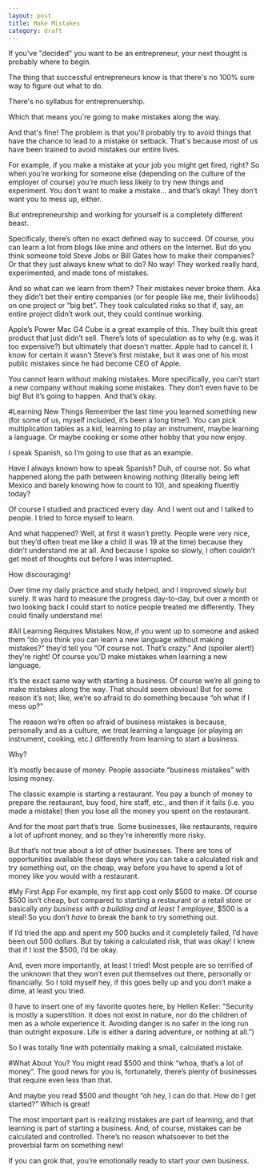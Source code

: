 ```yaml
---
layout: post
title: Make Mistakes
category: draft
---
```


If you've "decided" you want to be an entrepreneur, your next thought is probably where to begin.

The thing that successful entrepreneurs know is that there's no 100% sure way to figure out what to do.

There's no syllabus for entreprenuership.

Which that means you're going to make mistakes along the way.

And that's fine! The problem is that you'll probably try to avoid things that have the chance to lead to a mistake or setback. That's because most of us have been trained to avoid mistakes our entire lives.

For example, if you make a mistake at your job you might get fired, right? So when you’re working for someone else (depending on the culture of the employer of course) you’re much less likely to try new things and experiment. You don’t want to make a mistake… and that’s okay! They don’t want you to mess up, either.

But entrepreneurship and working for yourself is a completely different beast.

Specificaly, there’s often no exact defined way to succeed. Of course, you can learn a lot from blogs like mine and others on the Internet. But do you think someone told Steve Jobs or Bill Gates how to make their companies? Or that they just always knew what to do? No way! They worked really hard, experimented, and made tons of mistakes.

And so what can we learn from them?
Their mistakes never broke them. Aka they didn’t bet their entire companies (or for people like me, their livlihoods) on one project or “big bet”. They took calculated risks so that if, say, an entire project didn’t work out, they could continue working.

Apple’s Power Mac G4 Cube is a great example of this. They built this great product that just didn’t sell. There’s lots of speculation as to why (e.g. was it too expensive?) but ultimately that doesn’t matter. Apple had to cancel it. I know for certain it wasn’t Steve’s first mistake, but it was one of his most public mistakes since he had become CEO of Apple.

You cannot learn without making mistakes. More specifically, you can’t start a new company without making some mistakes. They don’t even have to be big! But it’s going to happen. And that’s okay.

#Learning New Things
Remember the last time you learned something new (for some of us, myself included, it’s been a long time!). You can pick multiplication tables as a kid, learning to play an instrument, maybe learning a language. Or maybe cooking or some other hobby that you now enjoy.

I speak Spanish, so I’m going to use that as an example.

Have I always known how to speak Spanish? Duh, of course not. So what happened along the path between knowing nothing (literally being left Mexico and barely knowing how to count to 10), and speaking fluently today?

Of course I studied and practiced every day. And I went out and I talked to people. I tried to force myself to learn.

And what happened? Well, at first it wasn’t pretty. People were very nice, but they’d often treat me like a child (I was 19 at the time) because they didn’t understand me at all. And because I spoke so slowly, I often couldn’t get most of thoughts out before I was interrupted.

How discouraging!

Over time my daily practice and study helped, and I improved slowly but surely. It was hard to measure the progress day-to-day, but over a month or two looking back I could start to notice people treated me differently. They could finally understand me!

#All Learning Requires Mistakes
Now, if you went up to someone and asked them “do you think you can learn a new language without making mistakes?” they’d tell you “Of course not. That’s crazy.” And (spoiler alert!) they’re right! Of course you’D make mistakes when learning a new language.

It’s the exact same way with starting a business. Of course we’re all going to make mistakes along the way. That should seem obvious! But for some reason it’s not; like, we’re so afraid to do something because “oh what if I mess up?"

The reason we’re often so afraid of business mistakes is because, personally and as a culture, we treat learning a language (or playing an instrument, cooking, etc.) differently from learning to start a business.

Why?

It’s mostly because of money. People associate “business mistakes” with losing money.

The classic example  is starting a restaurant. You pay a bunch of money to prepare the restaurant, buy food, hire staff, etc., and then if it fails (i.e. you made a mistake) then you lose all the money you spent on the restaurant.

And for the most part that’s true. Some businesses, like restaurants, require a lot of upfront money, and so they're inherently more risky.

But that’s not true about a lot of other businesses. There are tons of opportunities available these days where you can take a calculated risk and try something out, on the cheap, way before you have to spend a lot of money like you would with a restaurant.

#My First App
For example, my first app cost only $500 to make. Of course $500 isn’t cheap, but compared to starting a restaurant or a retail store or basically *any business with a building and at least 1 employee*, $500 is a steal! So you don’t *have* to break the bank to try something out.

If I’d tried the app and spent my 500 bucks and it completely failed, I’d have been out 500 dollars. But by taking a calculated risk, that was okay! I knew that if I lost the $500, I’d be okay.

And, even more importantly, at least I tried! Most people are so terrified of the unknown that they won’t even put themselves out there, personally or financially. So I told myself hey, if this goes belly up and you don’t make a dime, at least you tried.

(I have to insert one of my favorite quotes here, by Hellen Keller:
"Security is mostly a superstition. It does not exist in nature, nor do the children of men as a whole experience it. Avoiding danger is no safer in the long run than outright exposure. Life is either a daring adventure, or nothing at all.”)

So I was totally fine with potentially making a small, calculated mistake.

#What About You?
You might read $500 and think “whoa, that’s a lot of money”. The good news for you is, fortunately, there’s plenty of businesses that require even less than that.

And maybe you read $500 and thought “oh hey, I can do that. How do I get started?” Which is great!

The most important part is realizing mistakes are part of learning, and that learning is part of starting a business. And, of course, mistakes can be calculated and controlled. There’s no reason whatsoever to bet the proverbial farm on something new!

If you can grok that, you’re emotionally ready to start your own business.